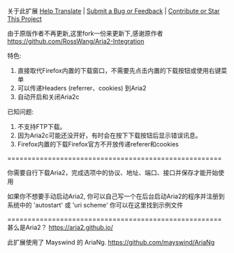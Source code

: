 关于此扩展
[Help Translate](https://github.com/Maskeva/Aria2-Integration-plus/tree/master/App/_locales) | [Submit a Bug or Feedback](https://github.com/Maskeva/Aria2-Integration-plus/issues) | [Contribute or Star This Project](https://github.com/Maskeva/Aria2-Integration-plus)

由于原版作者不再更新,这里fork一份来更新下,感谢原作者 https://github.com/RossWang/Aria2-Integration 

特色:
1. 直接取代Firefox内置的下载窗口，不需要先点击内置的下载按钮或使用右键菜单
2. 可以传递Headers (referrer、cookies) 到Aria2
3. 自动开启和关闭Aria2c

已知问题:
1. 不支持FTP下载。
2. 因为Aria2c可能还没开好，有时会在按下下载按钮后显示错误讯息。
3. Firefox内置的下载Firefox官方不开放传递referer和cookies

=====================================================

你需要自行下载Aria2，完成选项中的协议、地址、端口、接口并保存才能开始使用

如果你不想要手动启动Aria2, 你可以自己写一个在后台启动Aria2的程序并注册到系统中的 'autostart' 或 'uri scheme'
你可以在这里找到示例文件

=====================================================
甚么是Aria2？
https://aria2.github.io/

此扩展使用了 Mayswind 的 AriaNg.
https://github.com/mayswind/AriaNg